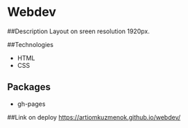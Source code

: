 # Webdev

##Description
Layout on sreen resolution 1920px.

##Technologies
- HTML
- CSS

## Packages
- gh-pages

##Link on deploy
https://artiomkuzmenok.github.io/webdev/

